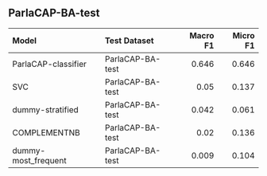 ## ParlaCAP-BA-test

| Model               | Test Dataset     |   Macro F1 |   Micro F1 |
|:--------------------|:-----------------|-----------:|-----------:|
| ParlaCAP-classifier | ParlaCAP-BA-test |      0.646 |      0.646 |
| SVC                 | ParlaCAP-BA-test |      0.05  |      0.137 |
| dummy-stratified    | ParlaCAP-BA-test |      0.042 |      0.061 |
| COMPLEMENTNB        | ParlaCAP-BA-test |      0.02  |      0.136 |
| dummy-most_frequent | ParlaCAP-BA-test |      0.009 |      0.104 |